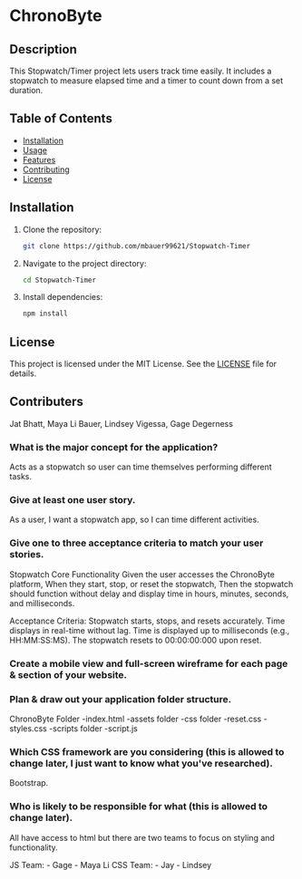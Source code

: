 # ChronoByte

## Description
This Stopwatch/Timer project lets users track time easily. It includes a stopwatch to measure elapsed time and a timer to count down from a set duration. 

## Table of Contents
- [Installation](#installation)
- [Usage](#usage)
- [Features](#features)
- [Contributing](#contributing)
- [License](#license)

## Installation
1. Clone the repository:
   ```bash
   git clone https://github.com/mbauer99621/Stopwatch-Timer
   ```
2. Navigate to the project directory:
   ```bash
   cd Stopwatch-Timer
   ```
3. Install dependencies:
   ```bash
   npm install
   ```

## License
This project is licensed under the MIT License. See the [LICENSE](LICENSE) file for details.

## Contributers

Jat Bhatt, Maya Li Bauer, Lindsey Vigessa, Gage Degerness


### What is the major concept for the application?
  Acts as a stopwatch so user can time themselves performing different tasks.
### Give at least one user story.
  As a user,
  I want a stopwatch app,
  so I can time different activities.
### Give one to three acceptance criteria to match your user stories.
Stopwatch Core Functionality
Given the user accesses the ChronoByte platform,
When they start, stop, or reset the stopwatch,
Then the stopwatch should function without delay and display time in hours, minutes, seconds, and milliseconds.

Acceptance Criteria:
Stopwatch starts, stops, and resets accurately.
Time displays in real-time without lag.
Time is displayed up to milliseconds (e.g., HH:MM:SS:MS).
The stopwatch resets to 00:00:00:000 upon reset.

### Create a mobile view and full-screen wireframe for each page & section of your website.

### Plan & draw out your application folder structure.
  ChronoByte Folder
    -index.html
    -assets folder
      -css folder
        -reset.css
        -styles.css
      -scripts folder
        -script.js
### Which CSS framework are you considering (this is allowed to change later, I just want to know what you've researched).
  Bootstrap.
### Who is likely to be responsible for what (this is allowed to change later).
  All have access to html but there are two teams to focus on styling and functionality.
  
  JS Team:
    - Gage
    - Maya Li
  CSS Team:
    - Jay
    - Lindsey
